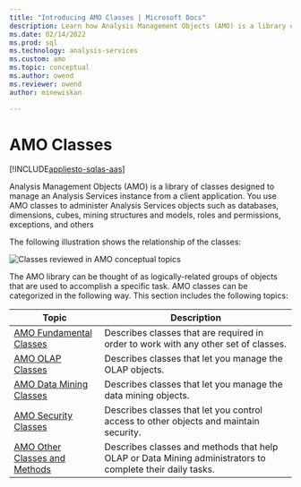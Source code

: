 ```yaml
---
title: "Introducing AMO Classes | Microsoft Docs"
description: Learn how Analysis Management Objects (AMO) is a library of classes designed to manage an Analysis Services instance from a client application.
ms.date: 02/14/2022
ms.prod: sql
ms.technology: analysis-services
ms.custom: amo
ms.topic: conceptual
ms.author: owend
ms.reviewer: owend
author: minewiskan

---
```

# AMO Classes

[!INCLUDE[appliesto-sqlas-aas](../includes/appliesto-sqlas-aas.md)]

  Analysis Management Objects (AMO) is a library of classes designed to manage an Analysis Services instance from a client application. You use AMO classes to administer Analysis Services objects such as databases, dimensions, cubes, mining structures and models, roles and permissions, exceptions, and others  
  
 The following illustration shows the relationship of the classes:  
  
 ![Classes reviewed in AMO conceptual topics](media/amo-reviewedclasses.png)  
  
 The AMO library can be thought of as logically-related groups of objects that are used to accomplish a specific task. AMO classes can be categorized in the following way. This section includes the following topics:  
  
|Topic|Description|  
|-----------|-----------------|  
|[AMO Fundamental Classes](amo-fundamental-classes.md)|Describes classes that are required in order to work with any other set of classes.|  
|[AMO OLAP Classes](amo-olap-classes.md)|Describes classes that let you manage the OLAP objects.|  
|[AMO Data Mining Classes](amo-data-mining-classes.md)|Describes classes that let you manage the data mining objects.|  
|[AMO Security Classes](amo-security-classes.md)|Describes classes that let you control access to other objects and maintain security.|  
|[AMO Other Classes and Methods](amo-other-classes-and-methods.md)|Describes classes and methods that help OLAP or Data Mining administrators to complete their daily tasks.|  
